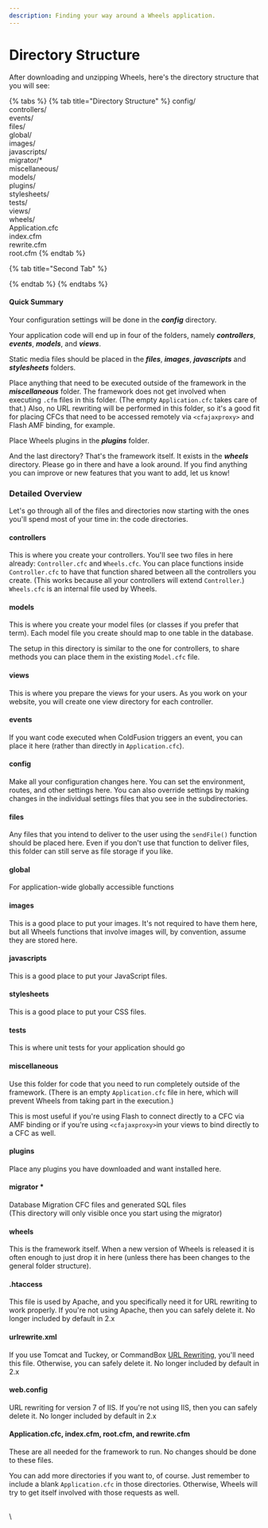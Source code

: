```yaml
---
description: Finding your way around a Wheels application.
---
```


# Directory Structure

After downloading and unzipping Wheels, here's the directory structure that you will see:

{% tabs %}
{% tab title="Directory Structure" %}
config/\
controllers/ \
events/ \
files/ \
global/ \
images/ \
javascripts/ \
migrator/\* \
miscellaneous/ \
models/ \
plugins/ \
stylesheets/ \
tests/ \
views/ \
wheels/ \
Application.cfc \
index.cfm \
rewrite.cfm \
root.cfm
{% endtab %}

{% tab title="Second Tab" %}

{% endtab %}
{% endtabs %}

#### Quick Summary

Your configuration settings will be done in the _**config**_ directory.

Your application code will end up in four of the folders, namely _**controllers**_, _**events**_, _**models**_, and _**views**_.

Static media files should be placed in the _**files**_, _**images**_, _**javascripts**_ and _**stylesheets**_ folders.

Place anything that need to be executed outside of the framework in the _**miscellaneous**_ folder. The framework does not get involved when executing `.cfm` files in this folder. (The empty `Application.cfc` takes care of that.) Also, no URL rewriting will be performed in this folder, so it's a good fit for placing CFCs that need to be accessed remotely via `<cfajaxproxy>` and Flash AMF binding, for example.

Place Wheels plugins in the _**plugins**_ folder.

And the last directory? That's the framework itself. It exists in the _**wheels**_ directory. Please go in there and have a look around. If you find anything you can improve or new features that you want to add, let us know!

### Detailed Overview

Let's go through all of the files and directories now starting with the ones you'll spend most of your time in: the code directories.

#### controllers

This is where you create your controllers. You'll see two files in here already: `Controller.cfc` and `Wheels.cfc`. You can place functions inside `Controller.cfc` to have that function shared between all the controllers you create. (This works because all your controllers will extend `Controller`.) `Wheels.cfc` is an internal file used by Wheels.

#### models

This is where you create your model files (or classes if you prefer that term). Each model file you create should map to one table in the database.

The setup in this directory is similar to the one for controllers, to share methods you can place them in the existing `Model.cfc` file.

#### views

This is where you prepare the views for your users. As you work on your website, you will create one view directory for each controller.

#### events

If you want code executed when ColdFusion triggers an event, you can place it here (rather than directly in `Application.cfc`).

#### config

Make all your configuration changes here. You can set the environment, routes, and other settings here. You can also override settings by making changes in the individual settings files that you see in the subdirectories.

#### files

Any files that you intend to deliver to the user using the `sendFile()` function should be placed here. Even if you don't use that function to deliver files, this folder can still serve as file storage if you like.

#### global

For application-wide globally accessible functions

#### images

This is a good place to put your images. It's not required to have them here, but all Wheels functions that involve images will, by convention, assume they are stored here.

#### javascripts

This is a good place to put your JavaScript files.

#### stylesheets

This is a good place to put your CSS files.

#### tests

This is where unit tests for your application should go

#### miscellaneous

Use this folder for code that you need to run completely outside of the framework. (There is an empty `Application.cfc` file in here, which will prevent Wheels from taking part in the execution.)

This is most useful if you're using Flash to connect directly to a CFC via AMF binding or if you're using `<cfajaxproxy>`in your views to bind directly to a CFC as well.

#### plugins

Place any plugins you have downloaded and want installed here.

#### migrator \*

Database Migration CFC files and generated SQL files\
(This directory will only visible once you start using the migrator)

#### wheels

This is the framework itself. When a new version of Wheels is released it is often enough to just drop it in here (unless there has been changes to the general folder structure).

#### .htaccess

This file is used by Apache, and you specifically need it for URL rewriting to work properly. If you're not using Apache, then you can safely delete it. No longer included by default in 2.x

#### urlrewrite.xml

If you use Tomcat and Tuckey, or CommandBox [URL Rewriting](https://guides.cfwheels.org/cfwheels-guides/handling-requests-with-controllers/url-rewriting), you'll need this file. Otherwise, you can safely delete it. No longer included by default in 2.x

#### web.config

URL rewriting for version 7 of IIS. If you're not using IIS, then you can safely delete it. No longer included by default in 2.x

#### Application.cfc, index.cfm, root.cfm, and rewrite.cfm

These are all needed for the framework to run. No changes should be done to these files.

You can add more directories if you want to, of course. Just remember to include a blank `Application.cfc` in those directories. Otherwise, Wheels will try to get itself involved with those requests as well.

\
\
